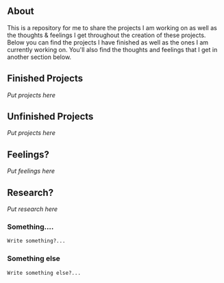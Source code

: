 ## About

This is a repository for me to share the projects I am working on as well as the thoughts & feelings I get throughout the creation of these projects. Below you can find the projects I have finished as well as the ones I am currently working on. You'll also find the thoughts and feelings that I get in another section below.


## Finished Projects

_Put projects here_

## Unfinished Projects

_Put projects here_

## Feelings?

_Put feelings here_

## Research?

_Put research here_

### Something....
```markdown
Write something?...
```

### Something else
```markdown
Write something else?...
```
